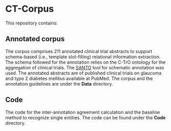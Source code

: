 # CT-Corpus

This repository contains:

## Annotated corpus
The corpus comprises 211 annotated clinical trial abstracts to support schema-based (i.e., template slot-filling) relational information extraction.
The schema followed for the annotation relies on the C-TrO ontology for the aggregation of clinical trials. The [SANTO](https://github.com/ag-sc/SANTO) tool for schematic annotation was used.
The annotated abstracts are of published clinical trials on glaucoma and type 2 diabetes mellitus available at PubMed. 
The corpus and the annotation guidelines are under the **Data** directory.

## Code
The code for the inter-annotation agreement calculation and the baseline method to recognize single entities. The code can be found under the **Code** directory.
